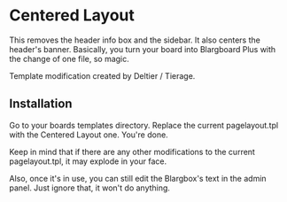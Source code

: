 # Centered Layout
This removes the header info box and the sidebar. It also centers the header's banner. Basically, you turn your board into Blargboard Plus with the change of one file, so magic.

Template modification created by Deltier / Tierage.

## Installation
Go to your boards templates directory. Replace the current pagelayout.tpl with the Centered Layout one. You're done.

Keep in mind that if there are any other modifications to the current pagelayout.tpl, it may explode in your face.

Also, once it's in use, you can still edit the Blargbox's text in the admin panel. Just ignore that, it won't do anything.